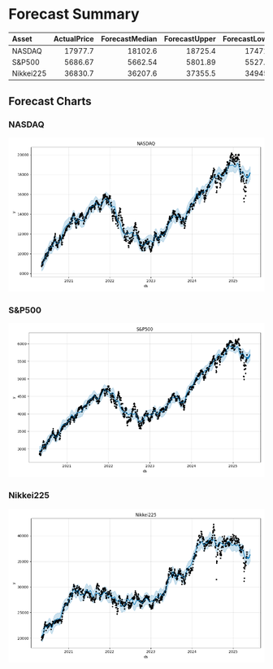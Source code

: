 # Forecast Summary

| Asset     |   ActualPrice |   ForecastMedian |   ForecastUpper |   ForecastLower | Action   |
|:----------|--------------:|-----------------:|----------------:|----------------:|:---------|
| NASDAQ    |      17977.7  |         18102.6  |        18725.4  |        17471.9  | HOLD     |
| S&P500    |       5686.67 |          5662.54 |         5801.89 |         5527.41 | HOLD     |
| Nikkei225 |      36830.7  |         36207.6  |        37355.5  |        34945.3  | HOLD     |

## Forecast Charts

### NASDAQ

![NASDAQ Forecast](./NASDAQ_forecast.png)

### S&P500

![S&P500 Forecast](./S&P500_forecast.png)

### Nikkei225

![Nikkei225 Forecast](./Nikkei225_forecast.png)

